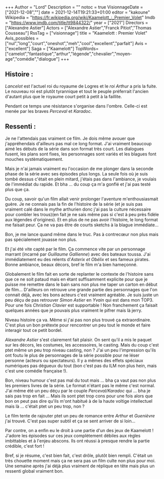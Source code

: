 +++
Author = "Lord"
Description = ""
notoc = true
VisionnageDate = ["2021-12-08",""]
date = 2021-12-14T19:21:33+01:00
editor = "kakoune"
Wikipedia = "https://fr.wikipedia.org/wiki/Kaamelott_:_Premier_Volet"
Imdb = "https://www.imdb.com/title/tt9844322/"
year = ["2021"]
Directors = ["Alexandre Astier"]
Actors = ["Alexandre Astier","Franck Pitiot","Thomas Cousseau"]
RssTag = ["visionnage"]
title = "Kaamelott : Premier Volet"
Avis_possibles = ["nul","long","court","oneshot","meh","cool","excellent","parfait"]
Avis = ["excellent"] 
Saga = ["Kaamelott"]
TopWords=["camelot","fantastique","arthur","légende","chevalier","moyen-age","comédie","dialogue"]
+++
## Histoire :
*Lancelot* est l'actuel roi du royaume de Logres et le *roi Arthur* a pris la fuite.
Le nouveau roi est plutôt tyrannique et tout le peuple préferrait l'ancien d'autant plus que le royaume court petit à petit à la faillite.

Pendant ce temps une résistance s'organise dans l'ombre.
Celle-ci est menée par les braves *Perceval* et *Karadoc*.

## Ressenti :
Je ne l'attendais pas vraiment ce film.
Je dois même avouer que j'appréhendais d'ailleurs pas mal ce long format.
J'ai vraiment beaucoup aimé les débuts de la série dans son format très court.
Les dialogues fusent, les plans sont fixes, les personnages sont variés et les blagues font mouches systèmatiquement.

Mais je n'ai jamais vraiment eu l'occasion de me plonger dans la seconde phase de la série avec ses épisodes plus longs.
La seule fois où je suis tombé dessus c'était en plein mitard, j'étais pas dans l'ambiance, je voulais de l'immédiat du rapide.
Et bha … du coup ça m'a gonflé et j'ai pas testé plus que ça.

Du coup, savoir qu'un film allait venir prolonger l'aventure m'enthousiasmait guère.
Je ne connais pas la fin de l'histoire de la série (et je suis pas vraiment calé dans le mythe arthurien donc j'ai pas la culture nécessaire pour combler les trous)(en fait je ne sais même pas si c'est à peu près fidèle aux légendes d'origines).
Et en plus de ne pas avoir l'histoire, le long format me faisait peur.
Ça ne va pas être de courts sketchs à la blague immédiate…

Bon, je me lance quand même dans le truc.
Pas à contrecœur non plus mais pas spécialement jouasse non plus.

Et j'ai été vite capté par le film.
Ça commence vite par un personnage marrant (incarné par *Guillaume Gallienne*) avec des bateaux toussa.
J'ai immédiatement eu des relents d'*Asterix et Obélix* et ses fameux pirates.
Bonne ambiance, beaux décors, bref le film m'a bien hameçonné.

Globalement le film fait en sorte de replanter le contexte de l'histoire sans que ce ne soit pataud mais en étant suffisamment explicite pour que je puisse me remettre dans le bain sans non plus me taper un carton en début de film…
D'ailleurs on retrouve une grande partie des personnages que l'on connait déjà, avec les bons acteurs c'est vraiment agréable.
Je suis juste un peu déçu de pas retrouver *Simon Astier* en *Yvain* qui est dans mon TOP3.
Pour une fois *Christian Clavier* est supportable !
Non franchement ça faisait quelques années que je pouvais plus vraiment le pifrer mais là jerry.

Niveau histoire ça va.
Même si j'ai pas non plus trouvé ça extraordinaire.
C'est plus un bon prétexte pour rencontrer un peu tout le monde et faire interagir tout ce petit bordel.

*Alexandre Astier* s'est clairement fait plaisir.
On sent qu'il a mis le paquet sur les décors, les costumes, les accessoires, le casting.
Mais du coup c'est ptet même un peu trop niveau casting, non ?
J'ai un peu l'impression qu'ils ont foutu le plus de personnages de la série possible pour ne léser personne (acteurs ou spectateurs).
Il y a mêmes des effets spéciaux numériques pas dégueux du tout (bon c'est pas du ILM non plus hein, mais c'est une comédie française !).

Bon, niveau humour c'est pas mal du tout mais … bha ça vaut pas non plus les premiers livres de la série.
Le format n'étant pas le même c'est normal.
J'ai même été un peu déçu par le couple *Perceval/Karadoc* qui … bha je sais pas trop en fait …
Mais ils sont ptet trop cons pour une fois alors que bon on peut pas dire qu'ils m'ont habitué à de la haute voltige intellectuel mais là … c'était ptet un peu trop, non ?

Le film tente de rajouter ptet un peu de romance entre *Arthur* et *Guenièvre* j'ai trouvé.
C'est pas super subtil et ça se sent arriver de si loin…

Par contre, on a enfin eu le droit à une partie d'un des jeux de Kaamelott !
J'adore les épisodes sur ces jeux complètement débiles aux règles imbittables et à l'enjeu abscons.
Ils ont réussi à presque rendre la partie crédible, c'est fort !

Bref, si je résume, c'est bien fait, c'est drôle, plutôt bien rempli.
C'était un très chouette moment mais ça ne sera pas un film culte non plus pour moi.
Une semaine après j'ai déjà plus vraiment de réplique en tête mais plus un ressenti global vraiment bon.

